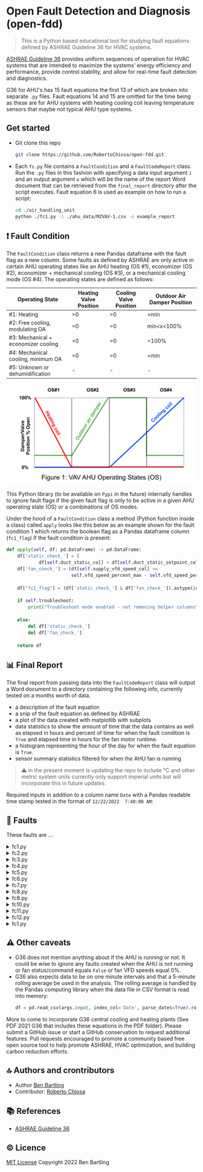 # Open Fault Detection and Diagnosis (open-fdd)

> This is a Python based educational tool for studying fault equations defined by ASHRAE Guideline 36 for HVAC systems.

[ASHRAE Guideline 36](https://www.techstreet.com/ashrae/standards/guideline-36-2021-high-performance-sequences-of-operation-for-hvac-systems?product_id=2229690)
provides uniform sequences of operation for HVAC systems that are intended to maximize the systems'
energy efficiency and performance, provide control stability, and allow for real-time fault detection and diagnostics.

G36 for AHU's has 15 fault equations the first 13 of which are broken into separate `.py` files. Fault equations 14 and
15
are omitted for the time being as these are for AHU systems with heating cooling coil leaving temperature sensors that
maybe not typical AHU type systems.

## Get started

* Git clone this repo
  ```bash
  git clone https://github.com/RobertoChiosa/open-fdd.git
  ```

* Each `fc.py` file contains a `FaultCondition` and a `FaultCodeReport` class. Run the `.py` files in this fashion with
  specifying a data input argument `i` and
  an output argument `o` which will be the name of the report Word document that can be retrieved from
  the `final_report`
  directory after the script executes. Fault equation 6 is used as example on how to run a script:
  ```bash
  cd ./air_handling_unit
  python ./fc1.py -i ./ahu_data/MZVAV-1.csv -o example_report
  ```

## :exclamation: Fault Condition

The `FaultCondition` class returns a new
Pandas dataframe with the fault flag as a new column. Some faults as defined by ASHRAE are only active in certain AHU
operating states like an AHU heating (OS #1), economizer (OS #2), economizer + mechanical cooling (OS #3), or a
mechanical cooling mode (OS #4). The operating states are defined as follows:

| Operating State                     | Heating Valve Position | Cooling Valve Position | Outdoor Air Damper Position |
|-------------------------------------|------------------------|------------------------|-----------------------------|
| #1: Heating                         | >0                     | =0                     | =min                        |
| #2: Free cooling, modulating OA     | =0                     | =0                     | min<x<100%                  |
| #3: Mechanical + economizer cooling | =0                     | =0                     | =100%                       |
| #4: Mechanical cooling, minimum OA  | =0                     | =0                     | =min                        |
| #5: Unknown or dehumidification     | -                      | -                      | -                           |

![](./air_handling_unit/images/ahu_operating_modes_new.png)

This Python library (to be available on `Pypi` in the future) internally handles to
ignore fault flags if the given fault flag is only to be active in a given AHU operating state (OS) or a combinations of
OS modes.

Under the hood of a `FaultCondition` class a method (Python function inside a class) called `apply` looks like this
below as an example shown for the fault condition 1 which returns the boolean flag as a Pandas dataframe
column (`fc1_flag`) if the fault condition is present:

```python
def apply(self, df: pd.DataFrame) -> pd.DataFrame:
    df['static_check_'] = (
            df[self.duct_static_col] < df[self.duct_static_setpoint_col] - self.duct_static_inches_err_thres)
    df['fan_check_'] = (df[self.supply_vfd_speed_col] >=
                        self.vfd_speed_percent_max - self.vfd_speed_percent_err_thres)

    df["fc1_flag"] = (df['static_check_'] & df['fan_check_']).astype(int)

    if self.troubleshoot:
        print("Troubleshoot mode enabled - not removing helper columns")

    else:
        del df['static_check_']
        del df['fan_check_']

    return df
```

## :bar_chart: Final Report

The final report from passing data into the `FaultCodeReport` class will output a Word document to a directory
containing the following info, currently tested on a months worth of data.

* a description of the fault equation
* a snip of the fault equation as defined by ASHRAE
* a plot of the data created with matplotlib with subplots
* data statistics to show the amount of time that the data contains as well as elapsed in hours and percent of time for
  when the fault condition is `True` and elapsed time in hours for the fan motor runtime.
* a histogram representing the hour of the day for when the fault equation is `True`.
* sensor summary statistics filtered for when the AHU fan is running

> :warning: in the present moment is updating the repo to include °C and other metric system units currently only
> support imperial units but will incorporate this in future updates.

Required inputs in addition to a column name `Date` with a Pandas readable time stamp tested in the format
of `12/22/2022  7:40:00 AM`:

## :hammer: Faults

These faults are ...

<details>
<summary>fc1.py</summary>
Supply fan not meeting duct static setpoint near 100% fan speed. The strings passed into
the `FaultConditionOne` and `FaultCodeOneReport` represent the csv file column names and required inputs for the given
fault code. Applies to OS# 1 through OS# 5.

```shell
from faults import FaultConditionOne
from reports import FaultCodeOneReport

# G36 error thresold params
VFD_SPEED_PERCENT_ERR_THRES = 0.05
VFD_SPEED_PERCENT_MAX = 0.99
DUCT_STATIC_INCHES_ERR_THRES = 0.1

_fc1 = FaultConditionOne(
    VFD_SPEED_PERCENT_ERR_THRES,
    VFD_SPEED_PERCENT_MAX,
    DUCT_STATIC_INCHES_ERR_THRES,
    "duct_static",
    "supply_vfd_speed",
    "duct_static_setpoint",
)
_fc1_report = FaultCodeOneReport(
    VFD_SPEED_PERCENT_ERR_THRES,
    VFD_SPEED_PERCENT_MAX,
    DUCT_STATIC_INCHES_ERR_THRES,
    "duct_static",
    "supply_vfd_speed",
    "duct_static_setpoint",
)

df2 = _fc1.apply(df)
```

</details>

<details>
<summary>fc2.py</summary>
Mixing temp too high. The strings passed into the `FaultConditionTwo` and `FaultCodeTwoReport` represent the
csv file column names and required inputs for the given fault code. Applies to OS# 1 through OS# 5.

```shell
from faults import FaultConditionTwo
from reports import FaultCodeTwoReport

# G36 error threshold params
OUTDOOR_DEGF_ERR_THRES = 5.
MIX_DEGF_ERR_THRES = 5.
RETURN_DEGF_ERR_THRES = 2.

_fc2 = FaultConditionTwo(
    OUTDOOR_DEGF_ERR_THRES,
    MIX_DEGF_ERR_THRES,
    RETURN_DEGF_ERR_THRES,
    "mat",
    "rat",
    "oat",
    "supply_vfd_speed"
)
_fc2_report = FaultCodeTwoReport(
    OUTDOOR_DEGF_ERR_THRES,
    MIX_DEGF_ERR_THRES,
    RETURN_DEGF_ERR_THRES,
    "mat",
    "rat",
    "oat",
    "supply_vfd_speed"
)

# return a whole new dataframe with fault flag as new col
df2 = _fc2.apply(df)
```

</details>

<details>
<summary>fc3.py</summary>
Mixing temp too high. The strings passed into the `FaultConditionTwo` and `FaultCodeTwoReport` represent the
csv file column names and required inputs for the given fault code. Applies to OS# 1 through OS# 5.

```shell
from faults import FaultConditionThree
from reports import FaultCodeThreeReport

# G36 error thresold params
OUTDOOR_DEGF_ERR_THRES = 5.
MIX_DEGF_ERR_THRES = 5.
RETURN_DEGF_ERR_THRES = 2.


_fc3 = FaultConditionThree(
    OUTDOOR_DEGF_ERR_THRES,
    MIX_DEGF_ERR_THRES,
    RETURN_DEGF_ERR_THRES,
    "mat",
    "rat",
    "oat",
    "supply_vfd_speed"
)
_fc3_report = FaultCodeThreeReport(
    OUTDOOR_DEGF_ERR_THRES,
    MIX_DEGF_ERR_THRES,
    RETURN_DEGF_ERR_THRES,
    "mat",
    "rat",
    "oat",
    "supply_vfd_speed"
)

# return a whole new dataframe with fault flag as new col
df2 = _fc3.apply(df)
```

</details>

<details>
<summary>fc4.py</summary>
Control system excesses operating state. The Pandas library computes AHU control system state changes per hour
based on the data that is driving the AHU outputs, like heating/cooling valves and air damper analog commands. The
strings passed into the `FaultConditionFour` and `FaultCodeFourReport` represent the csv file column names and required
inputs for the given fault code. Applies to OS# 1 through OS# 5.

```shell
from faults import FaultConditionFour
from reports import FaultCodeFourReport

# G36 error thresold params
DELTA_OS_MAX = 7

# ADJUST this param for the AHU MIN OA damper stp
AHU_MIN_OA = 20

_fc4 = FaultConditionFour(
    DELTA_OS_MAX,
    AHU_MIN_OA,
    "economizer_sig",
    "heating_sig",
    "cooling_sig",
    "supply_vfd_speed"
)

_fc4_report = FaultCodeFourReport(DELTA_OS_MAX)

# return a whole new dataframe with fault flag as new col
# data is resampled for hourly averages in df2
df2 = _fc4.apply(df)
```

</details>

<details>
<summary>fc5.py</summary>
Suppy air temp too low. The strings passed into the `FaultConditionFive` and `FaultCodeFiveReport` represent
the csv file column names and required inputs for the given fault code. Applies to OS# 1.

```shell
from faults import FaultConditionFive
from reports import FaultCodeFiveReport

# G36 error thresold params
DELTA_T_SUPPLY_FAN = 2.
SUPPLY_DEGF_ERR_THRES = 2.
MIX_DEGF_ERR_THRES = 5.

_fc5 = FaultConditionFive(
    DELTA_T_SUPPLY_FAN,
    SUPPLY_DEGF_ERR_THRES,
    MIX_DEGF_ERR_THRES,
    "sat",
    "mat",
    "htg_vlv",
    "supply_vfd_speed"
)


_fc5_report = FaultCodeFiveReport(
    DELTA_T_SUPPLY_FAN,
    SUPPLY_DEGF_ERR_THRES,
    MIX_DEGF_ERR_THRES,
    "sat",
    "mat",
    "htg_vlv",
    "supply_vfd_speed"
)

# return a whole new dataframe with fault flag as new col
df2 = _fc5.apply(df)
```

</details>

<details>
<summary>fc6.py</summary>
OA fraction too high. The strings passed into the `FaultConditionSix` and `FaultCodeSixReport` represent the
csv file column names and required inputs for the given fault code. Applies to OS# 1 and OS# 4.

```shell
from faults import FaultConditionSix
from reports import FaultCodeSixReport

# G36 error thresold params
OAT_DEGF_ERR_THRES = 5
RAT_DEGF_ERR_THRES = 2
DELTA_TEMP_MIN = 10
AIRFLOW_ERR_THRES = .3

# OA design ventilation setpoint in CFM
AHU_MIN_CFM_STP = 3000

_fc6 = FaultConditionSix(
    AIRFLOW_ERR_THRES,
    AHU_MIN_CFM_DESIGN,
    OAT_DEGF_ERR_THRES,
    RAT_DEGF_ERR_THRES,
    DELTA_TEMP_MIN,
    AHU_MIN_OA_DPR,
    "vav_total_flow",
    "mat",
    "oat",
    "rat",
    "supply_vfd_speed",
    "economizer_sig",
    "heating_sig",
    "cooling_sig"
)

_fc6_report = FaultCodeSixReport(
    "vav_total_flow",
    "mat",
    "oat",
    "rat",
    "supply_vfd_speed"
)

# return a whole new dataframe with fault flag as new col
df2 = _fc6.apply(df)
```

</details>

<details>
<summary>fc7.py</summary>
Supply air temp too low. The strings passed into the `FaultConditionSeven` and `FaultCodeSevenReport` represent
the csv file column names and required inputs for the given fault code. Applies to OS# 1.

```shell
from faults import FaultConditionSeven
from reports import FaultCodeSevenReport

# G36 error thresold params
SAT_DEGF_ERR_THRES = 2

_fc7 = FaultConditionSeven(
    SAT_DEGF_ERR_THRES,
    "sat",
    "satsp",	
    "htg",
    "supply_vfd_speed"
)

_fc7_report = FaultCodeSevenReport(    
    "sat",
    "satsp",	
    "htg",
    "supply_vfd_speed"
)

# return a whole new dataframe with fault flag as new col
df2 = _fc7.apply(df)
```

</details>

<details>
<summary>fc8.py</summary>
Supply and mix air should be approx equal. The strings passed into the `FaultConditionEight`
and `FaultCodeEightReport` represent the csv file column names and required inputs for the given fault code. Applies to
OS# 2.

```shell
from faults import FaultConditionEight
from reports import FaultCodeEightReport

# G36 error thresold params
DELTA_SUPPLY_FAN = 2
MIX_DEGF_ERR_THRES = 5
SUPPLY_DEGF_ERR_THRES = 2

_fc8 = FaultConditionEight(
    DELTA_SUPPLY_FAN,
    MIX_DEGF_ERR_THRES,
    SUPPLY_DEGF_ERR_THRES,
    "mat",
    "sat",
    "economizer_sig",
    "cooling_sig"
)

_fc8_report = FaultCodeEightReport(    
    "mat",
    "sat",
    "supply_vfd_speed",
    "economizer_sig"
)

# return a whole new dataframe with fault flag as new col
df2 = _fc8.apply(df)
```

</details>

<details>
<summary>fc8.py</summary>
Outside air temp too high for free cooling without additional mechanical cooling. The strings passed into
the `FaultConditionNine` and `FaultCodeNineReport` represent the csv file column names and required inputs for the given
fault code. Applies to OS# 2.

```shell
from faults import FaultConditionNine
from reports import FaultCodeNineReport

# G36 error thresold params
DELTA_SUPPLY_FAN = 2
OAT_DEGF_ERR_THRES = 5
SUPPLY_DEGF_ERR_THRES = 2

_fc9 = FaultConditionNine(
    DELTA_SUPPLY_FAN,
    OAT_DEGF_ERR_THRES,
    SUPPLY_DEGF_ERR_THRES,
    "satsp",
    "oat",
    "cooling_sig",
    "economizer_sig",
)

_fc9_report = FaultCodeNineReport(    
    "satsp",
    "oat",
    "supply_vfd_speed",
    "economizer_sig"
)

# return a whole new dataframe with fault flag as new col
df2 = _fc9.apply(df)
```

</details>

<details>
<summary>fc10.py</summary>
Outside and mix air temp should be approx equal. The strings passed into the `FaultConditionTen`
and `FaultCodeTenReport` represent the csv file column names and required inputs for the given fault code. Applies to
OS# 3.

```shell
from faults import FaultConditionTen
from reports import FaultCodeTenReport

# ADJUST this param for the AHU MIN OA damper stp
AHU_MIN_OA = 20

# G36 error thresold params
OAT_DEGF_ERR_THRES = 5
MAT_DEGF_ERR_THRES = 5

_fc10 = FaultConditionTen(
    OAT_DEGF_ERR_THRES,
    MAT_DEGF_ERR_THRES,
    "mat",
    "oat",
    "clg",
    "economizer_sig",
)

_fc10_report = FaultCodeTenReport(    
    "mat",
    "oat",
    "clg",
    "economizer_sig",
    "supply_vfd_speed"
)

# return a whole new dataframe with fault flag as new col
df2 = _fc10.apply(df)
```

</details>

<details>
<summary>fc11.py</summary>
Outside air temp too low for 100% OA cooling. The strings passed into the `FaultConditionEleven`
and `FaultCodeElevenReport` represent the csv file column names and required inputs for the given fault code. Applies to
OS# 3.

```shell
from faults import FaultConditionEleven
from reports import FaultCodeElevenReport

# G36 error thresold params
DELTA_SUPPLY_FAN = 2
OAT_DEGF_ERR_THRES = 5
SUPPLY_DEGF_ERR_THRES = 2

_fc11 = FaultConditionEleven(
    DELTA_SUPPLY_FAN,
    OAT_DEGF_ERR_THRES,
    SUPPLY_DEGF_ERR_THRES,
    "satsp",
    "oat",
    "clg",
    "economizer_sig"
)

_fc11_report = FaultCodeElevenReport(    
    "satsp",
    "oat",
    "clg",
    "economizer_sig",
    "supply_vfd_speed"
)

# return a whole new dataframe with fault flag as new col
df2 = _fc11.apply(df)
```

</details>

<details>
<summary>fc12.py</summary>
Supply air too high; should be less than mix air temp. The strings passed into the `FaultConditionTwelve`
and `FaultCodeTwelveReport` represent the csv file column names and required inputs for the given fault code. Applies to
OS# 3 and OS#4.

```shell
from faults import FaultConditionTwelve
from reports import FaultCodeTwelveReport

# ADJUST this param for the AHU MIN OA damper stp
AHU_MIN_OA = 20

# G36 error thresold params
DELTA_SUPPLY_FAN = 2
MIX_DEGF_ERR_THRES = 5
SUPPLY_DEGF_ERR_THRES = 2

_fc12 = FaultConditionTwelve(
    DELTA_SUPPLY_FAN,
    MIX_DEGF_ERR_THRES,
    SUPPLY_DEGF_ERR_THRES,
    AHU_MIN_OA,
    "sat",
    "mat",
    "clg",
    "economizer_sig"
)

_fc12_report = FaultCodeTwelveReport(    
    "sat",
    "mat",
    "clg",
    "economizer_sig",
    "supply_vfd_speed"
)

# return a whole new dataframe with fault flag as new col
df2 = _fc12.apply(df)
```

</details>

<details>
<summary>fc1.py</summary>
fc13.py - Supply air temp too high in full cooling. The strings passed into the `FaultConditionTwelve`
and `FaultCodeTwelveReport` represent the csv file column names and required inputs for the given fault code. Applies to
OS# 3 and OS#4.

```shell
from faults import FaultConditionThirteen
from reports import FaultCodeThirteenReport

# ADJUST this param for the AHU MIN OA damper stp
AHU_MIN_OA = 20

# G36 error thresold params
SAT_DEGF_ERR_THRES = 2

_fc13 = FaultConditionThirteen(
    SAT_DEGF_ERR_THRES,
    AHU_MIN_OA,
    "sat",
    "satsp",	
    "clg",
    "economizer_sig",
)

_fc13_report = FaultCodeThirteenReport(    
    "sat",
    "satsp",	
    "clg",
    "economizer_sig",
    "supply_vfd_speed"
)

# return a whole new dataframe with fault flag as new col
df2 = _fc13.apply(df)
```

</details>

## :warning: Other caveats

* G36 does not mention anything about if the AHU is running or not. It could be wise to ignore any faults created when
  the AHU is not running or fan status/command equals `False` or fan VFD speeds equal 0%.
* G36 also expects data to be on one minute intervals and that a 5-minute rolling average be used in the analysis. The
  rolling average is handled by the Pandas computing library when the data file in CSV format is read into memory:
  ```python
  df = pd.read_csv(args.input, index_col='Date', parse_dates=True).rolling('5T').mean()
  ```

More to come to incorporate G36 central cooling and heating plants (See PDF 2021 G36 that includes these equations in
the PDF folder). Please submit a GitHub issue or start a GitHub conservation to request additional features. Pull
requests encouraged to promote a community based free open source tool to help promote ASHRAE, HVAC optimization, and
building carbon reduction efforts.

## :top: Authors and crontributors

* Author [Ben Bartling](https://www.linkedin.com/in/ben-bartling-510a0961/)
* Contributor: [Roberto Chiosa](https://www.linkedin.com/in/ben-bartling-510a0961/)

## :books: References

* [ASHRAE Guideline 36](https://www.techstreet.com/ashrae/standards/guideline-36-2021-high-performance-sequences-of-operation-for-hvac-systems?product_id=2229690)

## :copyright: Licence

[MIT License](./LICENSE) Copyright 2022 Ben Bartling